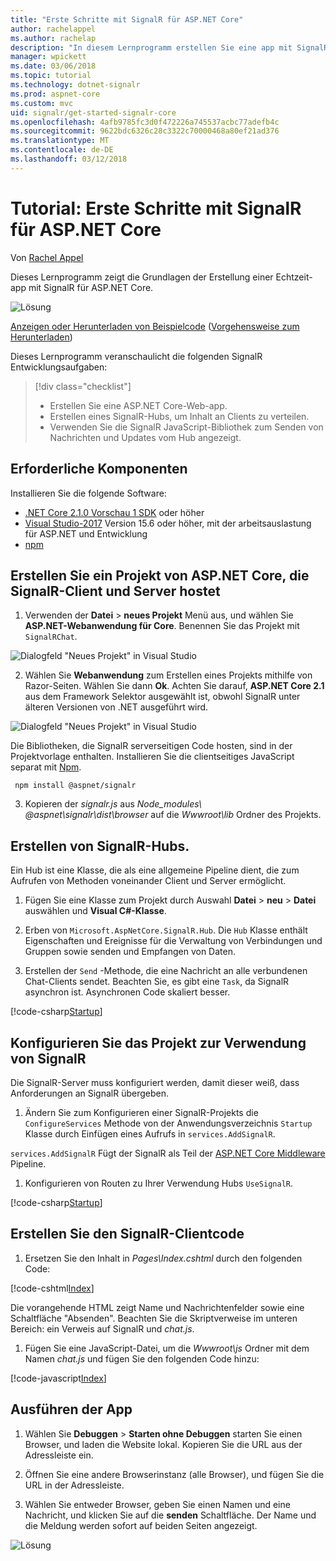```yaml
---
title: "Erste Schritte mit SignalR für ASP.NET Core"
author: rachelappel
ms.author: rachelap
description: "In diesem Lernprogramm erstellen Sie eine app mit SignalR für ASP.NET Core."
manager: wpickett
ms.date: 03/06/2018
ms.topic: tutorial
ms.technology: dotnet-signalr
ms.prod: aspnet-core
ms.custom: mvc
uid: signalr/get-started-signalr-core
ms.openlocfilehash: 4afb9785fc3d0f472226a745537acbc77adefb4c
ms.sourcegitcommit: 9622bdc6326c28c3322c70000468a80ef21ad376
ms.translationtype: MT
ms.contentlocale: de-DE
ms.lasthandoff: 03/12/2018
---
```

# <a name="tutorial-get-started-with-signalr-for-aspnet-core"></a>Tutorial: Erste Schritte mit SignalR für ASP.NET Core

Von [Rachel Appel](https://twitter.com/rachelappel)

Dieses Lernprogramm zeigt die Grundlagen der Erstellung einer Echtzeit-app mit SignalR für ASP.NET Core.

   ![Lösung](get-started-signalr-core/_static/signalr-get-started-finished.png)

[Anzeigen oder Herunterladen von Beispielcode](https://github.com/aspnet/Docs/tree/master/aspnetcore/signalr/get-started-signalr-core/sample/) ([Vorgehensweise zum Herunterladen](xref:tutorials/index#how-to-download-a-sample))

Dieses Lernprogramm veranschaulicht die folgenden SignalR Entwicklungsaufgaben:

> [!div class="checklist"]
> * Erstellen Sie eine ASP.NET Core-Web-app.
> * Erstellen eines SignalR-Hubs, um Inhalt an Clients zu verteilen.
> * Verwenden Sie die SignalR JavaScript-Bibliothek zum Senden von Nachrichten und Updates vom Hub angezeigt.

## <a name="prerequisites"></a>Erforderliche Komponenten

Installieren Sie die folgende Software:

* [.NET Core 2.1.0 Vorschau 1 SDK](https://www.microsoft.com/net/download/dotnet-core/sdk-2.1.300-preview1) oder höher
* [Visual Studio-2017](https://www.visualstudio.com/downloads/) Version 15.6 oder höher, mit der arbeitsauslastung für ASP.NET und Entwicklung
* [npm](https://www.npmjs.com/get-npm)

## <a name="create-an-aspnet-core-project-that-hosts-signalr-client-and-server"></a>Erstellen Sie ein Projekt von ASP.NET Core, die SignalR-Client und Server hostet

1. Verwenden der **Datei** > **neues Projekt** Menü aus, und wählen Sie **ASP.NET-Webanwendung für Core**. Benennen Sie das Projekt mit `SignalRChat`.

  ![Dialogfeld "Neues Projekt" in Visual Studio](get-started-signalr-core/_static/signalr-new-project-dialog.png)

2. Wählen Sie **Webanwendung** zum Erstellen eines Projekts mithilfe von Razor-Seiten. Wählen Sie dann **Ok**. Achten Sie darauf, **ASP.NET Core 2.1** aus dem Framework Selektor ausgewählt ist, obwohl SignalR unter älteren Versionen von .NET ausgeführt wird.

  ![Dialogfeld "Neues Projekt" in Visual Studio](get-started-signalr-core/_static/signalr-new-project-choose-type.png)

  Die Bibliotheken, die SignalR serverseitigen Code hosten, sind in der Projektvorlage enthalten. Installieren Sie die clientseitiges JavaScript separat mit [Npm](https://www.npmjs.com/).

  ```console
   npm install @aspnet/signalr
  ```

3. Kopieren der *signalr.js* aus *Node_modules\\ @aspnet\signalr\dist\browser*  auf die *Wwwroot\lib* Ordner des Projekts.

## <a name="create-the-signalr-hub"></a>Erstellen von SignalR-Hubs.

Ein Hub ist eine Klasse, die als eine allgemeine Pipeline dient, die zum Aufrufen von Methoden voneinander Client und Server ermöglicht.

1. Fügen Sie eine Klasse zum Projekt durch Auswahl **Datei** > **neu** > **Datei** auswählen und **Visual C#-Klasse**. 

1. Erben von `Microsoft.AspNetCore.SignalR.Hub`. Die `Hub` Klasse enthält Eigenschaften und Ereignisse für die Verwaltung von Verbindungen und Gruppen sowie senden und Empfangen von Daten.

1. Erstellen der `Send` -Methode, die eine Nachricht an alle verbundenen Chat-Clients sendet. Beachten Sie, es gibt eine `Task`, da SignalR asynchron ist. Asynchronen Code skaliert besser.

  [!code-csharp[Startup](get-started-signalr-core/sample/Hubs/ChatHub.cs?range=7-14)]

## <a name="configure-the-project-to-use-signalr"></a>Konfigurieren Sie das Projekt zur Verwendung von SignalR

Die SignalR-Server muss konfiguriert werden, damit dieser weiß, dass Anforderungen an SignalR übergeben.

1. Ändern Sie zum Konfigurieren einer SignalR-Projekts die `ConfigureServices` Methode von der Anwendungsverzeichnis `Startup` Klasse durch Einfügen eines Aufrufs in `services.AddSignalR`.

  `services.AddSignalR` Fügt der SignalR als Teil der [ASP.NET Core Middleware](xref:fundamentals/middleware/index) Pipeline.

1. Konfigurieren von Routen zu Ihrer Verwendung Hubs `UseSignalR`.

  [!code-csharp[Startup](get-started-signalr-core/sample/Startup.cs?highlight=22,40-43)]

## <a name="create-the-signalr-client-code"></a>Erstellen Sie den SignalR-Clientcode

1. Ersetzen Sie den Inhalt in *Pages\Index.cshtml* durch den folgenden Code:

  [!code-cshtml[Index](get-started-signalr-core/sample/Pages/Index.cshtml)]

  Die vorangehende HTML zeigt Name und Nachrichtenfelder sowie eine Schaltfläche "Absenden". Beachten Sie die Skriptverweise im unteren Bereich: ein Verweis auf SignalR und *chat.js*.

1. Fügen Sie eine JavaScript-Datei, um die *Wwwroot\js* Ordner mit dem Namen *chat.js* und fügen Sie den folgenden Code hinzu:

  [!code-javascript[Index](get-started-signalr-core/sample/wwwroot/js/chat.js)]

## <a name="run-the-app"></a>Ausführen der App

1. Wählen Sie **Debuggen** > **Starten ohne Debuggen** starten Sie einen Browser, und laden die Website lokal. Kopieren Sie die URL aus der Adressleiste ein.

1. Öffnen Sie eine andere Browserinstanz (alle Browser), und fügen Sie die URL in der Adressleiste.

1. Wählen Sie entweder Browser, geben Sie einen Namen und eine Nachricht, und klicken Sie auf die **senden** Schaltfläche. Der Name und die Meldung werden sofort auf beiden Seiten angezeigt.

  ![Lösung](get-started-signalr-core/_static/signalr-get-started-finished.png)
